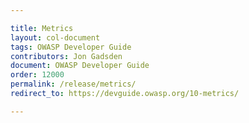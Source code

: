 ```yaml
---

title: Metrics
layout: col-document
tags: OWASP Developer Guide
contributors: Jon Gadsden
document: OWASP Developer Guide
order: 12000
permalink: /release/metrics/
redirect_to: https://devguide.owasp.org/10-metrics/

---
```


